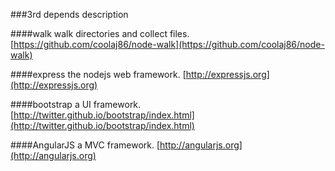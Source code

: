 ###3rd depends description

####walk
walk directories and collect files. [https://github.com/coolaj86/node-walk](https://github.com/coolaj86/node-walk)

####express
the nodejs web framework. [http://expressjs.org](http://expressjs.org)

####bootstrap
a UI framework. [http://twitter.github.io/bootstrap/index.html](http://twitter.github.io/bootstrap/index.html)

####AngularJS
a MVC framework. [http://angularjs.org](http://angularjs.org)




